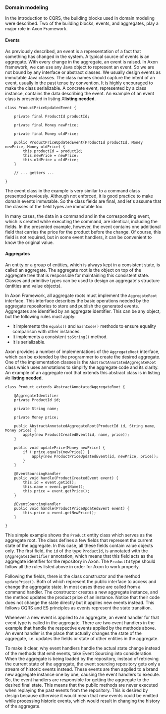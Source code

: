 ### Domain modeling

In the introduction to CQRS, the building blocks used in domain modeling were described. Two of the building blocks, events, and aggregates, play a major role in Axon Framework.

#### Events

As previously described, an event is a representation of a fact that something has changed in the system. A typical source of events is an aggregate. With every change in the aggregate, an event is raised. In Axon framework, we can use any Java object to represent an event. So we are not bound by any interface or abstract classes. We usually design events as immutable Java classes. The class names should capture the intent of an event, usually in the past tense by convention. It is highly encouraged to make the class serializable. A concrete event, represented by a class instance, contains the data describing the event. An example of an event class is presented in listing X**listing needed**.

	class ProductPriceUpdatedEvent {
		
		private final ProductId productId;

		private final Money newPrice;

		private final Money oldPrice;

		public ProductPriceUpdatedEvent(ProductId productId, Money newPrice, Money oldPrice) {
			this.productId = productId;
			this.newPrice = newPrice;
			this.oldPrice = oldPrice;
		}

		// ... getters ...

	}

The event class in the example is very similar to a command class presented previously. Although not enforced, it is good practice to make domain events immutable. So the class fields are final, and let's assume that the classes of the field types are immutable too.

In many cases, the data in a command and in the corresponding event, which is created while executing the command, are identical, including the fields. In the presented example, however, the event contains one additional field that carries the price for the product before the change. Of course, this field is not required, but in some event handlers, it can be convenient to know the original value.

#### Aggregates

An entity or a group of entities, which is always kept in a consistent state, is called an aggregate. The aggregate root is the object on top of the aggregate tree that is responsible for maintaining this consistent state. Classes and primitive types can be used to design an aggregate's structure (entities and value objects). 

In Axon Framework, all aggregate roots must implement the `AggregateRoot` interface. This interface describes the basic operations needed by the aggregate repositories to store and publish the generated events. Aggregates are identified by an aggregate identifier. This can be any object, but the following rules must apply:

- It implements the `equals()` and `hashCode()` methods to ensure equality comparison with other instances.
- It implements a consistent `toString()` method.
- It is serializable.

Axon provides a number of implementations of the `AggregateRoot` interface, which can be extended by the programmer to create the desired aggregate. One of the implementation classes is the `AbstractAnnotatedAggregateRoot` class which uses annotations to simplify the aggregate code and its clarity. An example of an aggregate root that extends this abstract class is in listing #x **listing needed**.

	class Product extends AbstractAnnotatedAggregateRoot {

		@AggregateIdentifier
		private ProductId id;

		private String name;

		private Money price;

		public AbstractAnnotatedAggregateRoot(ProductId id, String name, Money price) {
			apply(new ProductCreatedEvent(id, name, price));
		}

		public void updatePrice(Money newPrice) {
			if (!price.equals(newPrice)) {
				apply(new ProductPriceUpdatedEvent(id, newPrice, price));
			}
		}

		@EventSourcingHandler
		public void handle(ProductCreatedEvent event) {
			this.id = event.getId();
			this.name = event.getName();
			this.price = event.getPrice();
		}

		@EventSourcingHandler
		public void handle(ProductPriceUpdatedEvent event) {
			this.price = event.getNewPrice();
		}

	}

This simple example shows the `Product` entity class which serves as the aggregate root. The class defines a few fields that represent the current state of the aggregate. In this case, all these fields contain value objects only. The first field, the `id` of the type `ProductId`, is annotated with the `@AggregateIdentifier` annotation, which means that this field acts as the aggregate identifier for the repository in Axon. The `ProductId` type should follow all the rules listed above in order for Axon to work properly.

Following the fields, there is the class constructor and the method `updatePrice()`. Both of which represent the public interface to access and change the aggregate state. In most cases these are called from a command handler. The constructor creates a new aggregate instance, and the method updates the product price of an instance. Notice that their code does not change the state directly but it applies new events instead. This follows CQRS and ES principles as events represent the state transition.

Whenever a new event is applied to an aggregate, an event handler for that event type is called in the aggregate. There are two event handlers in the example that handle the respective events applied by the methods above. An event handler is the place that actually changes the state of the aggregate, i.e. updates the fields or state of other entities in the aggregate.

To make it clear, why event handlers handle the actual state change instead of the methods that emit events, take Event Sourcing into consideration. When the aggregate is being loaded by the repository, instead of retrieving the current state of the aggregate, the event sourcing repository gets only a stream of historic events instead. These events are then applied to a brand new aggregate instance one by one, causing the event handlers to execute. So, the event handlers are responsible for getting the aggregate to the desired final state. This means that the public methods are never executed when replaying the past events from the repository. This is desired by design because otherwise it would mean that new events could be emitted while processing historic events, which would result in changing the history of the aggregate.









